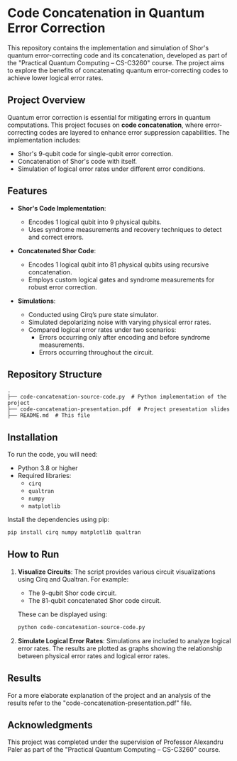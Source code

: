 # Code Concatenation in Quantum Error Correction

This repository contains the implementation and simulation of Shor's quantum error-correcting code and its concatenation, developed as part of the "Practical Quantum Computing – CS-C3260" course. The project aims to explore the benefits of concatenating quantum error-correcting codes to achieve lower logical error rates.

## Project Overview

Quantum error correction is essential for mitigating errors in quantum computations. This project focuses on **code concatenation**, where error-correcting codes are layered to enhance error suppression capabilities. The implementation includes:

- Shor's 9-qubit code for single-qubit error correction.
- Concatenation of Shor's code with itself.
- Simulation of logical error rates under different error conditions.

## Features

- **Shor's Code Implementation**:
  - Encodes 1 logical qubit into 9 physical qubits.
  - Uses syndrome measurements and recovery techniques to detect and correct errors.

- **Concatenated Shor Code**:
  - Encodes 1 logical qubit into 81 physical qubits using recursive concatenation.
  - Employs custom logical gates and syndrome measurements for robust error correction.

- **Simulations**:
  - Conducted using Cirq’s pure state simulator.
  - Simulated depolarizing noise with varying physical error rates.
  - Compared logical error rates under two scenarios:
    - Errors occurring only after encoding and before syndrome measurements.
    - Errors occurring throughout the circuit.

## Repository Structure

```plaintext
.
├── code-concatenation-source-code.py  # Python implementation of the project
├── code-concatenation-presentation.pdf  # Project presentation slides
├── README.md  # This file

```
## Installation

To run the code, you will need:

- Python 3.8 or higher
- Required libraries:
  - `cirq`
  - `qualtran`
  - `numpy`
  - `matplotlib`

Install the dependencies using pip:

```bash
pip install cirq numpy matplotlib qualtran
```

## How to Run

1. **Visualize Circuits**:
   The script provides various circuit visualizations using Cirq and Qualtran. For example:
   - The 9-qubit Shor code circuit.
   - The 81-qubit concatenated Shor code circuit.

   These can be displayed using:

   ```bash
   python code-concatenation-source-code.py
   ```

2. **Simulate Logical Error Rates**:
   Simulations are included to analyze logical error rates. The results are plotted as graphs showing the relationship between physical error rates and logical error rates.

## Results

For a more elaborate explanation of the project and an analysis of the results refer to the "code-concatenation-presentation.pdf" file.

## Acknowledgments

This project was completed under the supervision of Professor Alexandru Paler as part of the "Practical Quantum Computing – CS-C3260" course.
  
